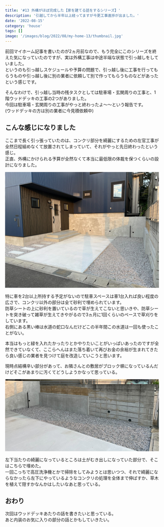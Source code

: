 ```yaml
---
title: '#13 外構がほぼ完成した【家を建てる話をするシリーズ】'
description: '引越してから半年以上経ってますが今更工事進捗が出ました。'
date: '2022-08-15'
category: 'house'
tags: []
image: '/images/blog/2022/08/my-home-13/thumbnail.jpg'
---
```


前回マイホーム記事を書いたのが2ヵ月前なので、もう完全にこのシリーズを終えた気になっていたのですが、実は外構工事は中途半端な状態で引っ越しをしていました。  
というのも引っ越しスケジュールや予算の問題で、引っ越し後に工事を行ってもらうものや引っ越し後に別の業者に依頼して別で作ってもらうものなどがあったという感じです。

そんなわけで、引っ越し当時の残タスクとしては駐車場・玄関周りの工事と、1階ウッドデッキの工事の2つがありました。  
今回は駐車場・玄関周りの工事がやっと終わったよ～～という報告です。  
(ウッドデッキの方は別の業者に今見積依頼中)

## こんな感じになりました

ここまで長く引っ張っていたのは、コンクリ部分を綺麗にするための左官工事が全然日程組めなくて放置されてしまっていて、それがやっと先日終わったという感じ。  
正直、外構にかけられる予算が全然なくて本当に最低限の体裁を保つくらいの設計になりました。

![庭の全体像](./01.jpg)

特に車を2台以上所持する予定がないので駐車スペースは車1台入れば良い程度の広さで、コンクリ以外の部分は全て砂利で埋められています。  
防草シートの上に砂利を置いているので草が生えてこないと思いきや、防草シートを突き破って雑草が生えてきやがるので3ヵ月に1回くらいのペースで草刈りをしています。  
右側にある黒い棒は水道の蛇口なんだけどこの半年間この水道は一回も使ったことがない。

本当はもっと緑を入れたかったりとかやりたいことがいっぱいあったのですが全然できていなくて、ここらへんはまた落ち着いて再びお金の余裕が生まれてきたら良い感じの業者を見つけて庭を改造していこうと思います。

現時点結構辛い部分があって、お隣さんとの敷居がブロック塀になっているんだけどそこがあまりに汚くてどうしようかなって思っている。

![汚いブロック](./02.jpg)

左下当たりの綺麗になっているところは土がむき出しになっていた部分で、そこはこちらで埋めた。  
一回こっちで高圧洗浄機とかで掃除をしてみようとは思いつつ、それで綺麗にならなかったら左下にやっているようなコンクリの処理を全体まで伸ばすか、草木を植えて隠すかなんかはしたいなあと思っている。

## おわり

次回はウッドデッキあたりの話を書きたいと思っている。  
あと内装のお気に入りの部分の話とかもしていきたい。
